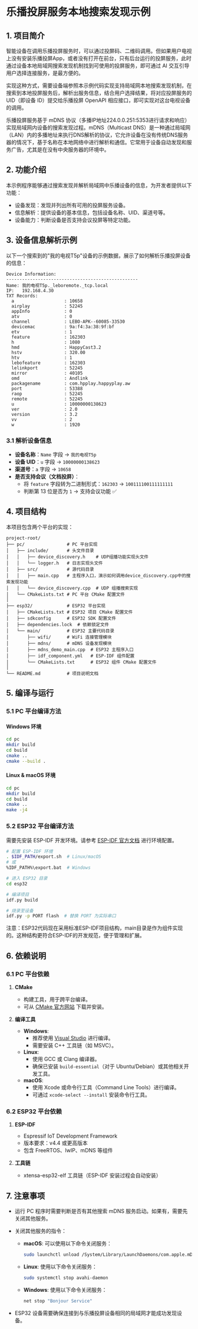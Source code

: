 # 乐播投屏服务本地搜索发现示例

## 1. 项目简介

智能设备在调用乐播投屏服务时，可以通过投屏码、二维码调用。但如果用户电视上没有安装乐播投屏App，或者没有打开在前台，只有后台运行的投屏服务，此时通过设备本地局域网搜索发现机制找到可使用的投屏服务，即可通过 AI 交互引导用户选择连接服务，是最方便的。

实现这种方式，需要设备端参照本示例代码实现支持局域网本地搜索发现机制，在搜索到本地投屏服务后，解析出服务信息，结合用户选择结果，将对应投屏服务的 UID（即设备 ID）提交给乐播投屏 OpenAPI 相应接口，即可实现对这台电视设备的调用。

乐播投屏服务基于 mDNS 协议（多播IP地址224.0.0.251:5353进行请求和响应）实现局域网内设备的搜索发现过程。mDNS（Multicast DNS）是一种通过局域网（LAN）内的多播地址来执行DNS解析的协议，它允许设备在没有传统DNS服务器的情况下，基于名称在本地网络中进行解析和通信。它常用于设备自动发现和服务广告，尤其是在没有中央服务器的环境中。

## 2. 功能介绍

本示例程序能够通过搜索发现并解析局域网中乐播设备的信息，为开发者提供以下功能：

- 设备发现：发现并列出所有可用的投屏服务设备。
- 信息解析：提供设备的基本信息，包括设备名称、UID、渠道号等。
- 设备能力：判断设备是否支持会议投屏等特定功能。

## 3. 设备信息解析示例

以下一个搜索到的"我的电视T5p"设备的示例数据，展示了如何解析乐播投屏设备的信息：

```plaintext
Device Information:
--------------------------------------------------
Name: 我的电视T5p._leboremote._tcp.local
IP:   192.168.4.30
TXT Records:
  a                   : 10658
  airplay             : 52245
  appInfo             : 0
  atv                 : 0
  channel             : LEBO-APK--60085-33530
  devicemac           : 9a:f4:3a:38:9f:bf
  etv                 : 1
  feature             : 162303
  h                   : 1080
  hmd                 : HappyCast3.2
  hstv                : 320.00
  htv                 : 1
  lebofeature         : 162303
  lelinkport          : 52245
  mirror              : 40105
  omd                 : Andlink
  packagename         : com.hpplay.happyplay.aw
  port                : 53388
  raop                : 52245
  remote              : 52245
  u                   : 10000000138623
  ver                 : 2.0
  version             : 3.2
  vv                  : 2
  w                   : 1920
```

### 3.1 解析设备信息

- **设备名称**：`Name` 字段 → `我的电视T5p`
- **设备 UID**：`u` 字段 → `10000000138623`
- **渠道号**：`a` 字段 → `10658`
- **是否支持会议（文档投屏）**：
  - 将 `feature` 字段转为二进制形式：`162303` → `100111100111111111`
  - 判断第 13 位是否为 `1` → 支持会议功能 ✅

## 4. 项目结构

本项目包含两个平台的实现：

```
project-root/
├── pc/                # PC 平台实现
│   ├── include/       # 头文件目录
│   │   ├── device_discovery.h    # UDP组播功能实现头文件
│   │   └── logger.h   # 日志实现头文件
│   ├── src/           # 源代码目录
│   │   ├── main.cpp   # 主程序入口，演示如何调用device_discovery.cpp中的搜索发现功能
│   │   └── device_discovery.cpp  # UDP 组播搜索实现
│   └── CMakeLists.txt # PC 平台 CMake 配置文件
│
├── esp32/             # ESP32 平台实现
│   ├── CMakeLists.txt # ESP32 项目 CMake 配置文件
│   ├── sdkconfig      # ESP32 SDK 配置文件
│   ├── dependencies.lock  # 依赖锁定文件
│   └── main/          # ESP32 主要代码目录
│       ├── wifi/      # WiFi 连接管理模块
│       ├── mdns/      # mDNS 设备发现模块
│       ├── mdns_demo_main.cpp  # ESP32 主程序入口
│       ├── idf_component.yml   # ESP-IDF 组件配置
│       └── CMakeLists.txt      # ESP32 组件 CMake 配置文件
│
└── README.md          # 项目说明文档
```

## 5. 编译与运行

### 5.1 PC 平台编译方法

#### Windows 环境

```bash
cd pc
mkdir build
cd build
cmake ..
cmake --build .
```

#### Linux & macOS 环境

```bash
cd pc
mkdir build
cd build
cmake ..
make -j4
```

### 5.2 ESP32 平台编译方法

需要先安装 ESP-IDF 开发环境。请参考 [ESP-IDF 官方文档](https://docs.espressif.com/projects/esp-idf/en/latest/esp32/get-started/index.html) 进行环境配置。

```bash
# 配置 ESP-IDF 环境
. $IDF_PATH/export.sh  # Linux/macOS
# 或
%IDF_PATH%\export.bat  # Windows

# 进入 ESP32 目录
cd esp32

# 编译项目
idf.py build

# 烧录至设备
idf.py -p PORT flash  # 替换 PORT 为实际串口
```

注意：ESP32代码现在采用标准ESP-IDF项目结构，main目录是作为组件实现的。这种结构更符合ESP-IDF的开发规范，便于管理和扩展。

## 6. 依赖说明

### 6.1 PC 平台依赖

1. **CMake**
   - 构建工具，用于跨平台编译。
   - 可从 [CMake 官方网站](https://cmake.org/) 下载并安装。

2. **编译工具**
   - **Windows**: 
     - 推荐使用 [Visual Studio](https://visualstudio.microsoft.com/) 进行编译。
     - 需要安装 C++ 工具链（如 MSVC）。
   - **Linux**:
     - 使用 GCC 或 Clang 编译器。
     - 确保已安装 `build-essential`（对于 Ubuntu/Debian）或其他相关开发工具。
   - **macOS**:
     - 使用 Xcode 或命令行工具（Command Line Tools）进行编译。
     - 可通过 `xcode-select --install` 安装命令行工具。

### 6.2 ESP32 平台依赖

1. **ESP-IDF**
   - Espressif IoT Development Framework
   - 版本要求：v4.4 或更高版本
   - 包含 FreeRTOS、lwIP、mDNS 等组件

2. **工具链**
   - xtensa-esp32-elf 工具链（ESP-IDF 安装过程会自动安装）

## 7. 注意事项

- 运行 PC 程序时需要判断是否有其他搜索 mDNS 服务启动。如果有，需要先关闭其他服务。
- 关闭其他服务的指令：
  - **macOS**: 可以使用以下命令关闭服务：
    ```bash
    sudo launchctl unload /System/Library/LaunchDaemons/com.apple.mDNSResponder.plist
    ```
  - **Linux**: 使用以下命令关闭服务：
    ```bash
    sudo systemctl stop avahi-daemon
    ```
  - **Windows**: 使用以下命令关闭服务：
    ```bash
    net stop "Bonjour Service"
    ```

- ESP32 设备需要确保连接到与乐播投屏设备相同的局域网才能成功发现设备。
